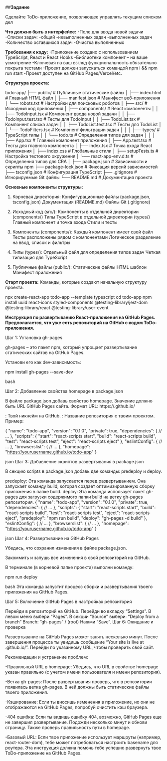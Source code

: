 ##__Задание__

Сделайте ToDo-приложение, позволяющее управлять текущим списком дел

__Что должно быть в интерфейсе:__
-Поле для ввода новой задачи
-Списки задач:
    -общий
    -невыполненных задач
    -выполненных задач
-Количество оставшихся задач
-Очистка выполненных

__Требования к коду:__
-Приложение создано с использованием TypeScript, React и React Hooks
-Библиотеки компонент – на ваше усмотрение
-Ключевая на ваш взгляд функциональность обязательно покрыта тестами
-Проект должен запускаться командой npm i && npm run start
-Проект доступен на GitHub Pages/Vercel/etc.

__Структура проекта:__

todo-app/
├── public/                  # Публичные статические файлы
│   ├── index.html          # Главный HTML файл
│   ├── manifest.json       # Манифест веб-приложения
│   └── robots.txt          # Настройки для поисковых роботов
│
├── src/                    # Исходный код приложения
│   ├── components/         # React компоненты
│   │   ├── TodoInput.tsx        # Компонент ввода новой задачи
│   │   ├── TodoInput.test.tsx   # Тесты для TodoInput
│   │   ├── TodoList.tsx         # Компонент списка задач
│   │   ├── TodoList.test.tsx    # Тесты для TodoList
│   │   └── TodoFilters.tsx      # Компонент фильтрации задач
│   │
│   ├── types/             # TypeScript типы
│   │   └── todo.ts        # Определения типов для задач
│   │
│   ├── App.tsx            # Главный компонент приложения
│   ├── App.test.tsx       # Тесты для главного компонента
│   ├── index.tsx          # Точка входа React приложения
│   ├── index.css          # Глобальные стили
│   ├── setupTests.ts      # Настройка тестового окружения
│   └── react-app-env.d.ts # Определения типов для CRA
│
├── package.json           # Зависимости и скрипты npm
├── package-lock.json      # Фиксация версий зависимостей
├── tsconfig.json         # Конфигурация TypeScript
├── .gitignore           # Игнорируемые Git файлы
└── README.md            # Документация проекта

__Основные компоненты структуры:__
1. Корневая директория:
  Конфигурационные файлы (package.json, tsconfig.json)
  Документация (README.md)
  Файлы Git (.gitignore)

2. Исходный код (src/):
  Компоненты в отдельной директории (components/)
  Типы TypeScript в отдельной директории (types/)
  Главный компонент и точка входа
  Стили и тесты

3. Компоненты (components/):
   Каждый компонент имеет свой файл
  Тесты расположены рядом с компонентами
  Логическое разделение на ввод, список и фильтры

4. Типы (types/):
  Отдельный файл для определения типов задач
  Четкая типизация для TypeScript

5. Публичные файлы (public/):
  Статические файлы
  HTML шаблон
  Манифест приложения

__Старт проекта:__
Команды, которые создают начальную структуру проекта.

npx create-react-app todo-app --template typescript
cd todo-app
npm install uuid react-icons styled-components @testing-library/jest-dom @testing-library/react @testing-library/user-event

__Инструкция по развертыванию React-приложения на GitHub Pages. Предполагается, что уже есть репозиторий на GitHub с кодом ToDo-приложения.__

Шаг 1: Установка gh-pages

gh-pages – это пакет npm, который упрощает развертывание статических сайтов на GitHub Pages. 

Установи его как dev-зависимость:

npm install gh-pages --save-dev

bash

Шаг 2: Добавление свойства homepage в package.json

В файле package.json добавь свойство homepage. Значение должно быть URL GitHub Pages сайта. 
Формат URL: https://<your-github-username>.github.io/<your-repo-name>

<your-github-username>: Твой никнейм на GitHub.
<your-repo-name>: Название репозитория с твоим проектом.
Пример:

{
  "name": "todo-app",
  "version": "0.1.0",
  "private": true,
  "dependencies": {
    // ...
  },
  "scripts": {
    "start": "react-scripts start",
    "build": "react-scripts build",
    "test": "react-scripts test",
    "eject": "react-scripts eject"
  },
  "eslintConfig": {
    // ...
  },
  "browserslist": {
    // ...
  },
  "homepage": "https://yourusername.github.io/todo-app"
}

json
Шаг 3: Добавление скриптов развертывания в package.json

В секцию scripts в package.json добавь две команды: predeploy и deploy.

predeploy: Эта команда запускается перед развертыванием. Она запускает команду build, которая создает оптимизированную сборку приложения в папке build.
deploy: Эта команда использует пакет gh-pages для загрузки содержимого папки build на ветку gh-pages репозитория.
{
  "name": "todo-app",
  "version": "0.1.0",
  "private": true,
  "dependencies": {
    // ...
  },
  "scripts": {
    "start": "react-scripts start",
    "build": "react-scripts build",
    "test": "react-scripts test",
    "eject": "react-scripts eject",
    "predeploy": "npm run build",
    "deploy": "gh-pages -d build"
  },
  "eslintConfig": {
    // ...
  },
  "browserslist": {
    // ...
  },
  "homepage": "https://yourusername.github.io/todo-app"
}

json
Шаг 4: Развертывание на GitHub Pages

Убедись, что сохранил изменения в файле package.json.

Закоммить и запушь все изменения в свой репозиторий на GitHub.

В терминале (в корневой папке проекта) выполни команду:

npm run deploy

bash
Эта команда запустит процесс сборки и развертывания твоего приложения на GitHub Pages.

Шаг 5: Включение GitHub Pages в настройках репозитория

Перейди в репозиторий на GitHub.
Перейди во вкладку “Settings”.
В левом меню выбери “Pages”.
В секции “Source” выбери:
“Deploy from a branch”
Branch: “gh-pages”
/ (root)
Нажми “Save”.
Шаг 6: Ожидание и проверка

Развертывание на GitHub Pages может занять несколько минут. После завершения процесса ты увидишь сообщение “Your site is live at .github.io/”. Перейди по указанному URL, чтобы проверить свой сайт.

Рекомендации и устранение проблем:

-Правильный URL в homepage: Убедись, что URL в свойстве homepage указан правильно (с учетом имени пользователя и имени репозитория).

-Ветка gh-pages: После развертывания проверь, что в репозитории появилась ветка gh-pages. В ней должны быть статические файлы твоего приложения.

-Кэширование: Если ты вносишь изменения в приложение, но они не отображаются на GitHub Pages, попробуй очистить кэш браузера.

-404 ошибка: Если ты видишь ошибку 404, возможно, GitHub Pages еще не завершил развертывание. Подожди несколько минут и обнови страницу. Также проверь правильность пути в homepage.

-Базовый URL: Если твое приложение использует маршруты (например, react-router-dom), тебе может потребоваться настроить basename для роутера.
Эта инструкция должна помочь тебе успешно развернуть твое ToDo-приложение на GitHub Pages.
